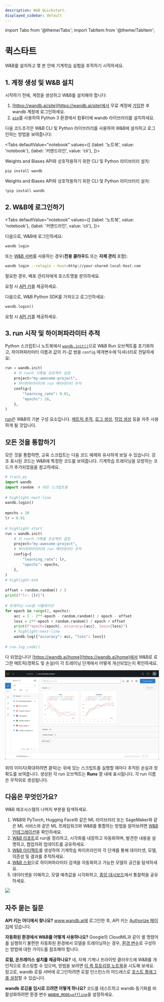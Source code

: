 ```yaml
---
description: W&B Quickstart.
displayed_sidebar: default
---
```

import Tabs from '@theme/Tabs';
import TabItem from '@theme/TabItem';

# 퀵스타트

W&B를 설치하고 몇 분 안에 기계학습 실험을 추적하기 시작하세요.

## 1. 계정 생성 및 W&B 설치
시작하기 전에, 계정을 생성하고 W&B를 설치해야 합니다:

1. [https://wandb.ai/site](https://wandb.ai/site)에서 무료 계정에 [가입](https://wandb.ai/site)한 후 wandb 계정에 로그인하세요.
2. [`pip`](https://pypi.org/project/wandb/)를 사용하여 Python 3 환경에서 컴퓨터에 wandb 라이브러리를 설치하세요.

다음 코드조각은 W&B CLI 및 Python 라이브러리를 사용하여 W&B에 설치하고 로그인하는 방법을 보여줍니다:

<Tabs
  defaultValue="notebook"
  values={[
    {label: '노트북', value: 'notebook'},
    {label: '커맨드라인', value: 'cli'},
  ]}>
  <TabItem value="cli">

Weights and Biases API와 상호작용하기 위한 CLI 및 Python 라이브러리 설치:

```bash
pip install wandb
```

  </TabItem>
  <TabItem value="notebook">

Weights and Biases API와 상호작용하기 위한 CLI 및 Python 라이브러리 설치:

```notebook
!pip install wandb
```


  </TabItem>
</Tabs>

## 2. W&B에 로그인하기


<Tabs
  defaultValue="notebook"
  values={[
    {label: '노트북', value: 'notebook'},
    {label: '커맨드라인', value: 'cli'},
  ]}>
  <TabItem value="cli">

다음으로, W&B에 로그인하세요:

```bash
wandb login
```

또는 [W&B 서버](./guides/hosting)를 사용하는 경우(**전용 클라우드** 또는 **자체 관리** 포함):

```bash
wandb login --relogin --host=http://your-shared-local-host.com
```

필요한 경우, 배포 관리자에게 호스트명을 문의하세요.

요청 시 [API 키](https://wandb.ai/authorize)를 제공하세요.

  </TabItem>
  <TabItem value="notebook">

다음으로, W&B Python SDK를 가져오고 로그인하세요:

```python
wandb.login()
```

요청 시 [API 키](https://wandb.ai/authorize)를 제공하세요.
  </TabItem>
</Tabs>

## 3. run 시작 및 하이퍼파라미터 추적

Python 스크립트나 노트북에서 [`wandb.init()`](./ref/python/run.md)으로 W&B Run 오브젝트를 초기화하고, 하이퍼파라미터 이름과 값의 키-값 쌍을 `config` 매개변수에 딕셔너리로 전달하세요:

```python
run = wandb.init(
    # 이 run이 기록될 프로젝트 설정
    project="my-awesome-project",
    # 하이퍼파라미터와 run 메타데이터 추적
    config={
        "learning_rate": 0.01,
        "epochs": 10,
    },
)
```

[run](./guides/runs)은 W&B의 기본 구성 요소입니다. [메트릭 추적](./guides/track), [로그 생성](./guides/artifacts), [작업 생성](./guides/launch) 등을 자주 사용하게 될 것입니다.

## 모든 것을 통합하기

모든 것을 통합하면, 교육 스크립트는 다음 코드 예제와 유사하게 보일 수 있습니다. 강조 표시된 코드는 W&B에 특정한 코드를 보여줍니다.
기계학습 트레이닝을 모방하는 코드가 추가되었음을 참고하세요.

```python
# train.py
import wandb
import random  # 데모 스크립트용

# highlight-next-line
wandb.login()

epochs = 10
lr = 0.01

# highlight-start
run = wandb.init(
    # 이 run이 기록될 프로젝트 설정
    project="my-awesome-project",
    # 하이퍼파라미터와 run 메타데이터 추적
    config={
        "learning_rate": lr,
        "epochs": epochs,
    },
)
# highlight-end

offset = random.random() / 5
print(f"lr: {lr}")

# 트레이닝 run을 시뮬레이션
for epoch in range(2, epochs):
    acc = 1 - 2**-epoch - random.random() / epoch - offset
    loss = 2**-epoch + random.random() / epoch + offset
    print(f"epoch={epoch}, accuracy={acc}, loss={loss}")
    # highlight-next-line
    wandb.log({"accuracy": acc, "loss": loss})

# run.log_code()
```

다 되었습니다! [https://wandb.ai/home](https://wandb.ai/home)에서 W&B로 로그한 메트릭(정확도 및 손실)이 각 트레이닝 단계에서 어떻게 개선되었는지 확인하세요.

![위에 있는 스크립트를 실행할 때마다 추적된 손실과 정확도를 보여줍니다.](/images/quickstart/quickstart_image.png)

위의 이미지(확대하려면 클릭)는 위에 있는 스크립트를 실행할 때마다 추적된 손실과 정확도를 보여줍니다. 생성된 각 run 오브젝트는 **Runs** 열 내에 표시됩니다. 각 run 이름은 무작위로 생성됩니다.

## 다음은 무엇인가요?

W&B 에코시스템의 나머지 부분을 탐색하세요.

1. W&B와 PyTorch, Hugging Face와 같은 ML 라이브러리 또는 SageMaker와 같은 ML 서비스와 같은 ML 프레임워크와 W&B를 통합하는 방법을 알아보려면 [W&B 인테그레이션](guides/integrations)을 확인하세요.
2. [W&B 리포트](./guides/reports)로 run을 정리하고, 시각화를 내장하고 자동화하며, 발견한 내용을 설명하고, 협업자와 업데이트를 공유하세요.
2. [W&B 아티팩트](./guides/artifacts)를 생성하여 기계학습 파이프라인의 각 단계를 통해 데이터셋, 모델, 의존성 및 결과를 추적하세요.
3. [W&B 스윕](./guides/sweeps)으로 하이퍼파라미터 검색을 자동화하고 가능한 모델의 공간을 탐색하세요.
4. 데이터셋을 이해하고, 모델 예측값을 시각화하고, [중앙 대시보드](./guides/tables)에서 통찰력을 공유하세요.


![](/images/quickstart/wandb_demo_experiments.gif)

## 자주 묻는 질문

**API 키는 어디에서 찾나요?**
www.wandb.ai에 로그인한 후, API 키는 [Authorize 페이지](https://wandb.ai/authorize)에 있습니다.

**자동화된 환경에서 W&B를 어떻게 사용하나요?**
Google의 CloudML과 같이 셸 명령어를 실행하기 불편한 자동화된 환경에서 모델을 트레이닝하는 경우, [환경 변수](guides/track/environment-variables)로 구성하는 방법에 대한 가이드를 참조해야 합니다.

**로컬, 온프레미스 설치를 제공하나요?**
네, 자체 기계나 프라이빗 클라우드에 W&B를 개인적으로 호스팅할 수 있으며, 방법을 보려면 [이 퀵 튜토리얼 노트북](http://wandb.me/intro)을 시도해 보세요. 참고로, wandb 로컬 서버에 로그인하려면 로컬 인스턴스의 어드레스로 [호스트 플래그를 설정](guides/hosting/how-to-guides/basic-setup)할 수 있습니다.

**wandb 로깅을 임시로 끄려면 어떻게 하나요?**
코드를 테스트하고 wandb 동기화를 비활성화하려면 환경 변수 [`WANDB_MODE=offline`](./guides/track/environment-variables)을 설정하세요.